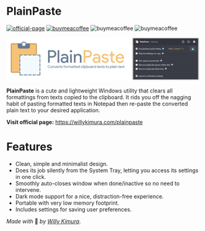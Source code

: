 # PlainPaste
[![official-page](https://img.shields.io/badge/Website-Official-green.svg)](https://willykimura.com/plainpaste) [![buymeacoffee](https://img.shields.io/badge/Support-Donate-orange.svg)](https://www.buymeacoffee.com/willykimura) ![buymeacoffee](https://img.shields.io/badge/InspiredBy-Minimalism-ff69b4.svg) ![buymeacoffee](https://img.shields.io/badge/Platform-Windows-blue.svg)

<div align="center">

![plain-paste-logo](Assets/Icons/logo-full.png)

</div>

**PlainPaste** is a cute and lightweight Windows utility that clears all formattings from texts copied to the clipboard. It rids you off the nagging habit of pasting formatted texts in Notepad then re-paste the converted plain text to your desired application.

**Visit official page:** https://willykimura.com/plainpaste

# Features

- Clean, simple and minimalist design.
- Does its job silently from the System Tray, letting you access its settings in one click.
- Smoothly auto-closes window when done/inactive so no need to intervene.
- Dark mode support for a nice, distraction-free experience.
- Portable with very low memory footprint.
- Includes settings for saving user preferences.

*Made with* 💛 *by* [*Willy Kimura*]([https://willykimura.com/plainpaste]).